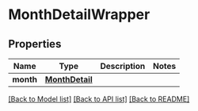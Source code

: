 # MonthDetailWrapper

## Properties
Name | Type | Description | Notes
------------ | ------------- | ------------- | -------------
**month** | [**MonthDetail**](MonthDetail.md) |  | 

[[Back to Model list]](../README.md#documentation-for-models) [[Back to API list]](../README.md#documentation-for-api-endpoints) [[Back to README]](../README.md)

